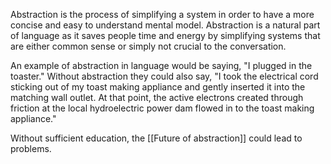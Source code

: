 Abstraction is the process of simplifying a system in order to have a more concise and easy to understand mental model. Abstraction is a natural part of language as it saves people time and energy by simplifying systems that are either common sense or simply not crucial to the conversation. 

An example of abstraction in language would be saying, "I plugged in the toaster." Without abstraction they could also say, "I took the electrical cord sticking out of my toast making appliance and gently inserted it into the matching wall outlet. At that point, the active electrons created through friction at the local hydroelectric power dam flowed in to the toast making appliance." 

Without sufficient education, the [[Future of abstraction]] could lead to problems.
